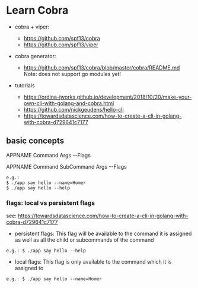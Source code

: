 # Learn Cobra

- cobra + viper:
    - https://github.com/spf13/cobra
    - https://github.com/spf13/viper
    
- cobra generator:
    - https://github.com/spf13/cobra/blob/master/cobra/README.md 
    Note: does not support go modules yet!   
    
- tutorials
    - https://ordina-jworks.github.io/development/2018/10/20/make-your-own-cli-with-golang-and-cobra.html
    - https://github.com/nickgeudens/hello-cli
    - https://towardsdatascience.com/how-to-create-a-cli-in-golang-with-cobra-d729641c7177

## basic concepts


APPNAME Command Args --Flags 

APPNAME Command SubCommand Args --Flags 
````
e.g.: 
$ ./app say hello --name=Homer
$ ./app say hello --help
````

### flags: local vs persistent flags
see: https://towardsdatascience.com/how-to-create-a-cli-in-golang-with-cobra-d729641c7177

- persistent flags: This flag will be available to the command it is assigned as well as all the child or subcommands of the command
````
e.g.: $ ./app say hello --help
````

- local flags: This flag is only available to the command which it is assigned to
````
e.g.: $ ./app say hello --name=Homer
````

